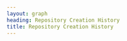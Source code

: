 ```yaml
---
layout: graph
heading: Repository Creation History
title: Repository Creation History
---
```


<svg id="repo_creation_history"></svg>
<script src="{{ site.baseurl }}/assets/js/extractors/creation_history.js"></script>

<script>
$(document).ready(function(){
  draw_repo_creation_history('#repo_creation_history');
})
</script>
